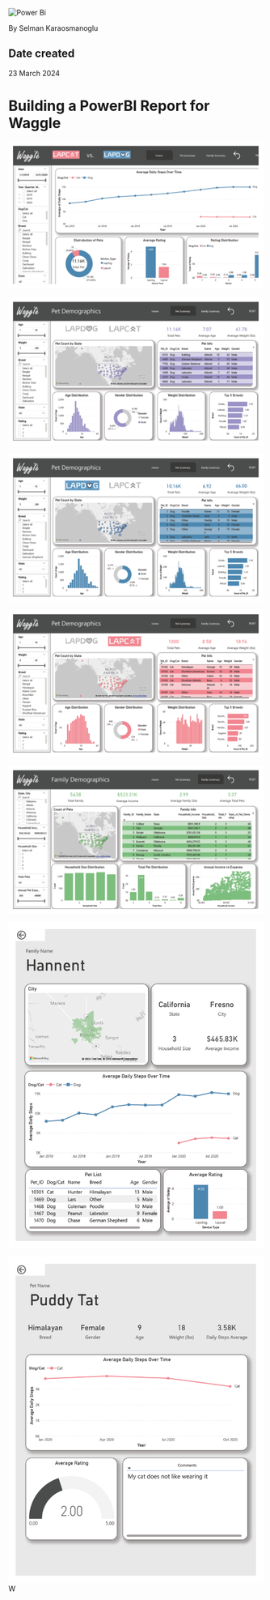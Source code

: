 ![Power Bi](https://img.shields.io/badge/power_bi-F2C811?style=for-the-badge&logo=powerbi&logoColor=black)

By Selman Karaosmanoglu

## Date created
23 March 2024

# Building a PowerBI Report for Waggle

![screenshot](resources/1.png)

![screenshot](resources/2.png)

![screenshot](resources/3.png)

![screenshot](resources/4.png)

![screenshot](resources/5.png)

![screenshot](resources/6.png)

![screenshot](resources/7.png)W
